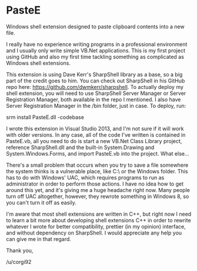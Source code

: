 PasteE
======

Windows shell extension designed to paste clipboard contents into a new file.

I really have no experience writing programs in a professional environment and I usually only write simple VB.Net applications. This is my first project using GitHub and also my first time tackling something as complicated as Windows shell extensions. 

This extension is using Dave Kerr's SharpShell library as a base, so a big part of the credit goes to him. You can check out SharpShell in his GitHub repo here: https://github.com/dwmkerr/sharpshell. To actually deploy my shell extension, you will need to use SharpShell Server Manager or Server Registration Manager, both available in the repo I mentioned. I also have Server Registration Manager in the /bin folder, just in case. To deploy, run:

  srm install PasteE.dll -codebase

I wrote this extension in Visual Studio 2013, and I'm not sure if it will work with older versions. In any case, all of the code I've written is contained in PasteE.vb, all you need to do is start a new VB.Net Class Library project, reference SharpShell.dll and the built-in System.Drawing and System.Windows.Forms, and import PasteE.vb into the project. What else...

There's a small problem that occurs when you try to save a file somewhere the system thinks is a vulnerable place, like C:\ or the Windows folder. This has to do with Windows' UAC, which requires programs to run as administrator in order to perform those actions. I have no idea how to get around this yet, and it's giving me a huge headache right now. Many people turn off UAC altogether, however, they rewrote something in Windows 8, so you can't turn it off as easily.

I'm aware that most shell extensions are written in C++, but right now I need to learn a bit more about developing shell extensions C++ in order to rewrite whatever I wrote for better compatibility, prettier (in my opinion) interface, and without dependency on SharpShell. I would appreciate any help you can give me in that regard.

Thank you,

/u/corgi92
